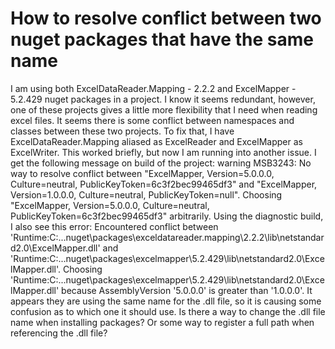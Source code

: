 
# How to resolve conflict between two nuget packages that have the same name

I am using both ExcelDataReader.Mapping - 2.2.2 and ExcelMapper - 5.2.429 nuget packages in a project. I know it seems redundant, however, one of these projects gives a little more flexibility that I need when reading excel files.  It seems there is some conflict between namespaces and classes between these two projects.  To fix that, I have ExcelDataReader.Mapping aliased as ExcelReader and ExcelMapper as ExcelWriter. This worked briefly, but now I am running into another issue.
I get the following message on build of the project: warning MSB3243: No way to resolve conflict between "ExcelMapper, Version=5.0.0.0, Culture=neutral, PublicKeyToken=6c3f2bec99465df3" and "ExcelMapper, Version=1.0.0.0, Culture=neutral, PublicKeyToken=null". Choosing "ExcelMapper, Version=5.0.0.0, Culture=neutral, PublicKeyToken=6c3f2bec99465df3" arbitrarily.
Using the diagnostic build, I also see this error: Encountered conflict between 'Runtime:C:..\.nuget\packages\exceldatareader.mapping\2.2.2\lib\netstandard2.0\ExcelMapper.dll' and 'Runtime:C:..\.nuget\packages\excelmapper\5.2.429\lib\netstandard2.0\ExcelMapper.dll'. Choosing 'Runtime:C:..\.nuget\packages\excelmapper\5.2.429\lib\netstandard2.0\ExcelMapper.dll' because AssemblyVersion '5.0.0.0' is greater than '1.0.0.0'.
It appears they are using the same name for the .dll file, so it is causing some confusion as to which one it should use.  Is there a way to change the .dll file name when installing packages?  Or some way to register a full path when referencing the .dll file?

        